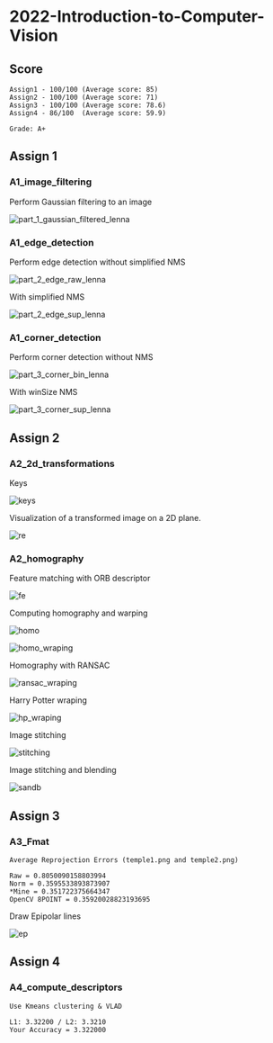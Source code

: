 # 2022-Introduction-to-Computer-Vision

## Score

    Assign1 - 100/100 (Average score: 85)
    Assign2 - 100/100 (Average score: 71)
    Assign3 - 100/100 (Average score: 78.6)
    Assign4 - 86/100  (Average score: 59.9)
	
    Grade: A+

## Assign 1

### A1_image_filtering

Perform Gaussian filtering to an image

![part_1_gaussian_filtered_lenna](https://user-images.githubusercontent.com/62924398/207543731-5cf15434-3a32-47e7-88d0-497a51a1ece7.png)

### A1_edge_detection

Perform edge detection without simplified NMS

![part_2_edge_raw_lenna](https://user-images.githubusercontent.com/62924398/207543944-51007721-0d5c-45ae-a862-d24b6950f46e.png)

With simplified NMS

![part_2_edge_sup_lenna](https://user-images.githubusercontent.com/62924398/207544101-a633517c-f4a6-4bc8-a0f8-f4d58f9ac71b.png)

### A1_corner_detection

Perform corner detection without NMS

![part_3_corner_bin_lenna](https://user-images.githubusercontent.com/62924398/207544186-729f77f2-1055-404f-b953-7f5a08b40464.png)

With winSize NMS

![part_3_corner_sup_lenna](https://user-images.githubusercontent.com/62924398/207544265-80651869-e705-4d15-844f-127abb02587e.png)

## Assign 2

### A2_2d_transformations

Keys

![keys](https://user-images.githubusercontent.com/62924398/207544703-62648e70-a063-40dc-9811-6fe970c977b7.png)

Visualization of a transformed image on a 2D plane.

![re](https://user-images.githubusercontent.com/62924398/207544841-b00c85a2-f3a5-43bf-a6db-8e98b1bd2a22.png)

### A2_homography

Feature matching with ORB descriptor

![fe](https://user-images.githubusercontent.com/62924398/207546932-e4044d3e-af49-4b51-8d2b-c7167b27e3f5.png)

Computing homography and warping

![homo](https://user-images.githubusercontent.com/62924398/207547022-c6d74891-57ec-4c95-bc3a-0d754eec5a86.png)

![homo_wraping](https://user-images.githubusercontent.com/62924398/207547099-b9c02c77-b7ab-4720-b9fd-8c39bda0e243.png)

Homography with RANSAC

![ransac_wraping](https://user-images.githubusercontent.com/62924398/207547291-3d93e05b-5cbb-4ef7-96bf-996d7c031076.png)

Harry Potter wraping

![hp_wraping](https://user-images.githubusercontent.com/62924398/207547112-081eea20-3ae7-425c-ae09-203e2f734d4d.png)

Image stitching

![stitching](https://user-images.githubusercontent.com/62924398/207548694-8a0b2110-c26d-40f4-9efd-3795fd0dee9a.png)

Image stitching and blending

![sandb](https://user-images.githubusercontent.com/62924398/207548823-e36db9e2-4df2-4a87-9a9e-245f4bf32e4c.png)

## Assign 3

### A3_Fmat

    Average Reprojection Errors (temple1.png and temple2.png)
    
    Raw = 0.8050090158803994
    Norm = 0.3595533893873907
    *Mine = 0.351722375664347
    OpenCV 8POINT = 0.35920028823193695

Draw Epipolar lines

![ep](https://user-images.githubusercontent.com/62924398/207552853-3427c187-f86a-48a9-a821-36019ebc9395.png)

## Assign 4

### A4_compute_descriptors

    Use Kmeans clustering & VLAD
    
    L1: 3.32200 / L2: 3.3210
    Your Accuracy = 3.322000
    
    
